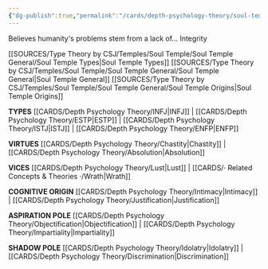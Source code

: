 ```yaml
---
{"dg-publish":true,"permalink":"/cards/depth-psychology-theory/soul-temple/","created":"2022-12-20T21:29:18.567+01:00","updated":"2023-04-08T11:35:35.548+02:00"}
---
```



Believes humanity's problems stem from a lack of...
Integrity

[[SOURCES/Type Theory by CSJ/Temples/Soul Temple/Soul Temple General/Soul Temple Types\|Soul Temple Types]]
[[SOURCES/Type Theory by CSJ/Temples/Soul Temple/Soul Temple General/Soul Temple General\|Soul Temple General]]
[[SOURCES/Type Theory by CSJ/Temples/Soul Temple/Soul Temple General/Soul Temple Origins\|Soul Temple Origins]]

**TYPES** 
[[CARDS/Depth Psychology Theory/INFJ\|INFJ]] | [[CARDS/Depth Psychology Theory/ESTP\|ESTP]] | [[CARDS/Depth Psychology Theory/ISTJ\|ISTJ]] | [[CARDS/Depth Psychology Theory/ENFP\|ENFP]]

**VIRTUES** 
[[CARDS/Depth Psychology Theory/Chastity\|Chastity]] | [[CARDS/Depth Psychology Theory/Absolution\|Absolution]]

**VICES**
[[CARDS/Depth Psychology Theory/Lust\|Lust]] | [[CARDS/· Related Concepts & Theories ·/Wrath\|Wrath]]

**COGNITIVE ORIGIN**
[[CARDS/Depth Psychology Theory/Intimacy\|Intimacy]] | [[CARDS/Depth Psychology Theory/Justification\|Justification]]

**ASPIRATION POLE**
[[CARDS/Depth Psychology Theory/Objectification\|Objectification]] | [[CARDS/Depth Psychology Theory/Impartiality\|Impartiality]]

**SHADOW POLE**
[[CARDS/Depth Psychology Theory/Idolatry\|Idolatry]] | [[CARDS/Depth Psychology Theory/Discrimination\|Discrimination]]
